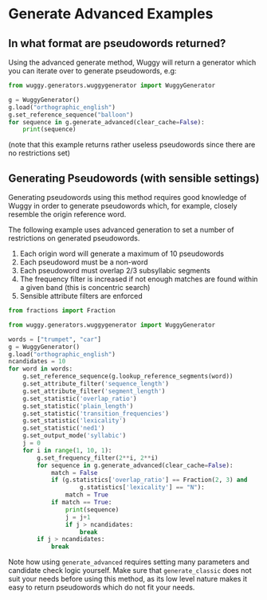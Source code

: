 # Generate Advanced Examples

## In what format are pseudowords returned?

Using the advanced generate method, Wuggy will return a generator which you can iterate over to generate pseudowords, e.g:

```python
from wuggy.generators.wuggygenerator import WuggyGenerator

g = WuggyGenerator()
g.load("orthographic_english")
g.set_reference_sequence("balloon")
for sequence in g.generate_advanced(clear_cache=False):
    print(sequence)
```
(note that this example returns rather useless pseudowords since there are no restrictions set)

## Generating Pseudowords (with sensible settings)

Generating pseudowords using this method requires good knowledge of Wuggy in order to generate pseudowords which, for example, closely resemble the origin reference word.

The following example uses advanced generation to set a number of restrictions on generated pseudowords.

1. Each origin word will generate a maximum of 10 pseudowords
2. Each pseudoword must be a non-word
3. Each pseudoword must overlap 2/3 subsyllabic segments
4. The frequency filter is increased if not enough matches are found within a given band (this is concentric search)
5. Sensible attribute filters are enforced

```python
from fractions import Fraction

from wuggy.generators.wuggygenerator import WuggyGenerator

words = ["trumpet", "car"]
g = WuggyGenerator()
g.load("orthographic_english")
ncandidates = 10
for word in words:
    g.set_reference_sequence(g.lookup_reference_segments(word))
    g.set_attribute_filter('sequence_length')
    g.set_attribute_filter('segment_length')
    g.set_statistic('overlap_ratio')
    g.set_statistic('plain_length')
    g.set_statistic('transition_frequencies')
    g.set_statistic('lexicality')
    g.set_statistic('ned1')
    g.set_output_mode('syllabic')
    j = 0
    for i in range(1, 10, 1):
        g.set_frequency_filter(2**i, 2**i)
        for sequence in g.generate_advanced(clear_cache=False):
            match = False
            if (g.statistics['overlap_ratio'] == Fraction(2, 3) and
                    g.statistics['lexicality'] == "N"):
                match = True
            if match == True:
                print(sequence)
                j = j+1
                if j > ncandidates:
                    break
        if j > ncandidates:
            break
```

Note how using `generate_advanced` requires setting many parameters and candidate check logic yourself. 
Make sure that `generate_classic` does not suit your needs before using this method, as its low level nature makes it easy to return pseudowords which do not fit your needs.